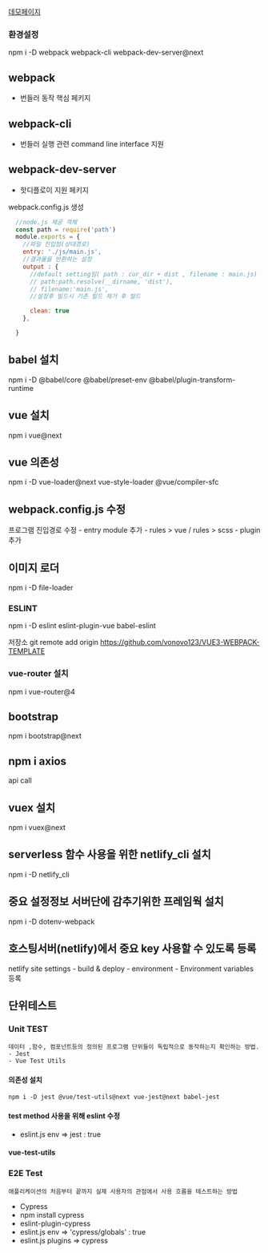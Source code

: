 

[데모페이지](https://optimistic-brahmagupta-b9ed67.netlify.app/#/movie/tt4520988)


### 환경설정
npm i -D webpack webpack-cli webpack-dev-server@next

## webpack
 - 번들러 동작 핵심 페키지
## webpack-cli
 - 번들러 실행 관련 command line interface 지원

 ## webpack-dev-server
 - 핫디플로이 지원 페키지


webpack.config.js 생성

```javascript
  //node.js 제공 객체
  const path = require('path')
  module.exports = {
    //파일 진입점(상대경로)
    entry: './js/main.js',
    //결과물을 반환하는 설정
    output : {
      //default setting임( path : cur_dir + dist , filename : main.js)
      // path:path.resolve(__dirname, 'dist'),
      // filename:'main.js',
      //설정후 빌드시 기존 빌드 제거 후 빌드

      clean: true
    },

  }
```

## babel 설치
npm i -D @babel/core @babel/preset-env @babel/plugin-transform-runtime


## vue 설치
npm i vue@next

## vue 의존성
npm i -D vue-loader@next vue-style-loader @vue/compiler-sfc

##  webpack.config.js  수정
프로그램 진입경로 수정 - entry
module 추가 - rules > vue / rules > scss - plugin 추가

## 이미지 로더
npm i -D file-loader

### ESLINT
npm i -D eslint eslint-plugin-vue babel-eslint

저장소
git remote add origin https://github.com/vonovo123/VUE3-WEBPACK-TEMPLATE

### vue-router 설치
npm i vue-router@4

## bootstrap 
 npm i bootstrap@next

 ## npm i axios
 api call

 ##  vuex 설치
 npm i vuex@next

## serverless 함수 사용을 위한 netlify_cli 설치
 npm i -D netlify_cli

## 중요 설정정보 서버단에 감추기위한 프레임웍 설치
npm i -D dotenv-webpack

 ## 호스팅서버(netlify)에서 중요 key 사용할 수 있도록 등록
 netlify site settings - build & deploy - environment - Environment variables 등록


 ## 단위테스트

  ### Unit TEST
    데이터 ,함수, 컴포넌트등의 정의된 프로그램 단위들이 독립적으로 동작하는지 확인하는 방법.
    - Jest
    - Vue Test Utils

  #### 의존성 설치
    npm i -D jest @vue/test-utils@next vue-jest@next babel-jest
  #### test method 사용을 위해 eslint 수정
   - eslint.js env => jest : true

  #### vue-test-utils
  
  ### E2E Test
    애플리케이션의 처음부터 끝까지 실제 사용자의 관점에서 사용 흐름을 테스트하는 방법   
  - Cypress
  - npm install cypress
  - eslint-plugin-cypress
  - eslint.js env => 'cypress/globals' : true
  - eslint.js plugins => cypress
  